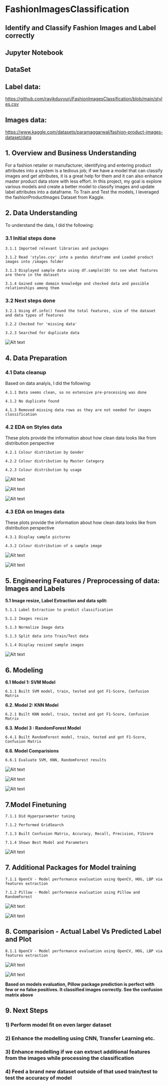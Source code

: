 # FashionImagesClassification
## Identify and Classify Fashion Images and Label correctly

## Jupyter Notebook

## DataSet

  ## Label data:
  https://github.com/ravikduvvuri/FashionImagesClassification/blob/main/styles.csv

  ## Images data:
  https://www.kaggle.com/datasets/paramaggarwal/fashion-product-images-dataset/data


## 1. Overview and Business Understanding
For a fashion retailer or manufacturer, identifying and entering product attributes into a system is a tedious job; if we have a model that can classify images and get attributes, it is a great help for them and it can also enhance master product data store with less effort. In this project, my goal is explore various models and create a better model to classify images and update label attributes into a dataframe. To Train and Test the models, I leveraged the fashionProductImages Dataset from Kaggle.

## 2. Data Understanding
To understand the data, I did the following:

  ### 3.1 Initial steps done
    
    3.1.1 Imported relevant libraries and packages
    
    3.1.2 Read 'styles.csv' into a pandas dataframe and Loaded product images into /images folder
    
    3.1.3 Displayed sample data using df.sample(10) to see what features are there in the dataset
    
    3.1.4 Gained some domain knowledge and checked data and possible relationships among them
  
  ### 3.2 Next steps done
  
    3.2.1 Using df.info() found the total features, size of the dataset and data types of features
    
    3.2.2 Checked for 'missing data'
    
    3.2.3 Searched for duplicate data
    
  ![Alt text](https://github.com/ravikduvvuri/FashionImagesClassification/blob/main/MissingDataStats.png)

## 4. Data Preparation

### 4.1 Data cleanup
  Based on data analyis, I did the following:

    4.1.1 Data seems clean, so no extensive pre-processing was done

    4.1.2 No duplicate found
    
    4.1.3 Removed missing data rows as they are not needed for images classification
       
### 4.2 EDA on Styles data
  These plots provide the information about how clean data looks like from distribution perspective
  
    4.2.1 Colour distribution by Gender
    
    4.2.2 Colour distribution by Master Category

    4.2.3 Colour distribution by usage

![Alt text](https://github.com/ravikduvvuri/FashionImagesClassification/blob/main/Color%20Distribution-Gender.png)

![Alt text](https://github.com/ravikduvvuri/FashionImagesClassification/blob/main/Color%20Distribution-MasterCategory.png)

![Alt text](https://github.com/ravikduvvuri/FashionImagesClassification/blob/main/Color%20Distribution-Usage.png)

### 4.3 EDA on Images data
  These plots provide the information about how clean data looks like from distribution perspective
  
    4.3.1 Display sample pictures
    
    4.3.2 Colour distribution of a sample image

![Alt text](https://github.com/ravikduvvuri/FashionImagesClassification/blob/main/SampleImages.png)

![Alt text](https://github.com/ravikduvvuri/FashionImagesClassification/blob/main/Color%20Distribution-SampleImage1.png)

## 5. Engineering Features / Preprocessing of data: Images and Labels

**5.1 Image resize, Label Extraction and data split:**

    5.1.1 Label Extraction to predict classification
    
    5.1.2 Images resize

    5.1.3 Normalize Image data
    
    5.1.3 Split data into Train/Test data

    5.1.4 Display resized sample images

![Alt text](https://github.com/ravikduvvuri/FashionImagesClassification/blob/main/ResizedSampleImages.png)


## 6. Modeling 

**6.1 Model 1: SVM Model**

    6.1.1 Built SVM model, train, tested and got F1-Score, Confusion Matrix

**6.2. Model 2: KNN Model**
    
    6.2.1 Built KNN model, train, tested and got F1-Score, Confusion Matrix

**6.3. Model 3 : RandomForest Model**
    
    6.4.1 Built RandomForest model, train, tested and got F1-Score, Confusion Matrix

**6.6. Model Comparisions**
    
    6.6.1 Evaluate SVM, KNN, RandomForest results
    
![Alt text](https://github.com/ravikduvvuri/FashionImagesClassification/blob/main/SVM%20Results.png)

![Alt text](https://github.com/ravikduvvuri/FashionImagesClassification/blob/main/KNN%20Results.png)

![Alt text](https://github.com/ravikduvvuri/FashionImagesClassification/blob/main/RF%20Results.png)


## 7.Model Finetuning
    
    7.1.1 Did Hyperparameter tuning
    
    7.1.2 Performed GridSearch
    
    7.1.3 Built Confusion Matrix, Accuracy, Recall, Precision, F1Score

    7.1.4 Shown Best Model and Parameters
   
![Alt text](https://github.com/ravikduvvuri/FashionImagesClassification/blob/main/FineTunedResults.png)


## 7. Additional Packages for Model training 
    
    7.1.1 OpenCV - Model performance evaluation using OpenCV, HOG, LBP via features extraction
    
    7.1.2 Pillow - Model performance evaluation using Pillow and RandomForest

![Alt text](https://github.com/ravikduvvuri/FashionImagesClassification/blob/main/Results-OpenCV%20Model.png)

![Alt text](https://github.com/ravikduvvuri/FashionImagesClassification/blob/main/Results-PillowModel.png)
    

## 8. Comparision - Actual Label Vs Predicted Label and Plot 
    
    8.1.1 OpenCV - Model performance evaluation using OpenCV, HOG, LBP via features extraction

![Alt text](https://github.com/ravikduvvuri/FashionImagesClassification/blob/main/Graph%20Comparision.png)

![Alt text](https://github.com/ravikduvvuri/FashionImagesClassification/blob/main/ResultsComparisonDF.png)

**Based on models evaluation, Pillow package prediction is perfect with few or no false positives. It classified images correctly. See the confusion matrix above**

## 9. Next Steps 
    
### 1) Perform model fit on even larger dataset

### 2) Enhance the modelling using CNN, Transfer Learning etc.

### 3) Enhance modelling if we can extract additional features from the images while processing the classification

### 4) Feed a brand new dataset outside of that used train/test to test the accuracy of model
    

